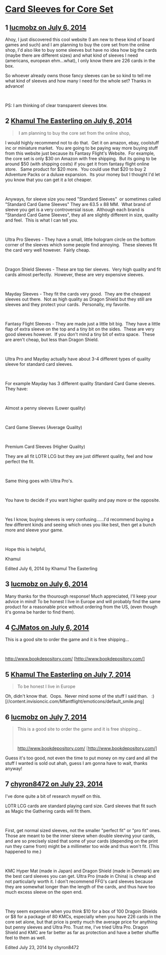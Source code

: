 # [Card Sleeves for Core Set](https://community.fantasyflightgames.com/topic/110217-card-sleeves-for-core-set/)

## 1 [lucmobz on July 6, 2014](https://community.fantasyflightgames.com/topic/110217-card-sleeves-for-core-set/?do=findComment&comment=1145339)

Ahoy, I just discovered this cool website (I am new to these kind of board games and such) and I am planning to buy the core set from the online shop, I'd also like to buy some sleeves but have no idea how big the cards (maybe there are different sizes) and what kind of sleeves I need (americans, european ehm...what), I only know there are 226 cards in the box.
 

So whoever already owns those fancy sleeves can be so kind to tell me what kind of sleeves and how many I need for the whole set? Thanks in advance!

 

PS: I am thinking of clear transparent sleeves btw.

## 2 [Khamul The Easterling on July 6, 2014](https://community.fantasyflightgames.com/topic/110217-card-sleeves-for-core-set/?do=findComment&comment=1145386)

>  I am planning to buy the core set from the online shop, 

I would highly recommend not to do that.  Get it on amazon, ebay, coolstuff inc or miniature market.  You are going to be paying way more buying stuff from this website just because its Fantasy Flight's Website.  For example, the core set is only $30 on Amazon with free shipping.  But its going to be around $50 (with shipping costs) if you get it from fantasy flight online store.   Same product for $20 more.  You could use that $20 to buy 2 Adventure Packs or a duluxe expansion.  Its your money but I thought I'd let you know that you can get it a lot cheaper.  

 

Anyways, for sleeve size you need "Standard Sleeves"  or sometimes called "Standard Card Game Sleeves" They are 63.5 x 88 MM.  What brand of sleeve you get is a very controversial issue.  Although each brand is "Standard Card Game Sleeves", they all are slightly different in size, quality and feel.  This is what I can tell you.

 

Ultra Pro Sleeves - They have a small, little hologram circle on the bottom corner of the sleeves which some people find annoying.  These sleeves fit the card very well however.  Fairly cheap.  

 

Dragon Shield Sleeves - These are top tier sleeves.  Very high quality and fit cards almost perfectly.  However, these are very expensive sleeves.  

 

Mayday Sleeves - They fit the cards very good.  They are the cheapest sleeves out there.  Not as high quality as Dragon Shield but they still are sleeves and they protect your cards.  Personally, my favorite.

 

Fantasy Flight Sleeves - They are made just a little bit big.  They have a little flap of extra sleeve on the top and a tiny bit on the sides.  These are very good sleeves however.  If you don't mind a tiny bit of extra space.  These are aren't cheap, but less than Dragon Shield.  

 

Ultra Pro and Mayday actually have about 3-4 different types of quality sleeve for standard card sleeves.

 

For example Mayday has 3 different quality Standard Card Game sleeves. They have:

 

Almost a penny sleeves (Lower quality) 

 

Card Game Sleeves (Average Quality) 

 

Premium Card Sleeves (Higher Quality)

They are all fit LOTR LCG but they are just different quality, feel and how perfect the fit.   

 

Same thing goes with Ultra Pro's. 

 

You have to decide if you want higher quality and pay more or the opposite. 

 

Yes I know, buying sleeves is very confusing......I'd recommend buying a few different kinds and seeing which ones you like best, then get a bunch more and sleeve your game. 

 

Hope this is helpful,

Khamul

Edited July 6, 2014 by Khamul The Easterling

## 3 [lucmobz on July 6, 2014](https://community.fantasyflightgames.com/topic/110217-card-sleeves-for-core-set/?do=findComment&comment=1145445)

Many thanks for the thourough response! Much appreciated, I'll keep your advice in mind! To be honest I live in Europe and will probably find the same product for a reasonable price without ordering from the US, (even though it's gonna be harder to find them).

## 4 [CJMatos on July 6, 2014](https://community.fantasyflightgames.com/topic/110217-card-sleeves-for-core-set/?do=findComment&comment=1145451)

This is a good site to order the game and it is free shipping...

 

http://www.bookdepository.com/ [http://www.bookdepository.com/]

## 5 [Khamul The Easterling on July 7, 2014](https://community.fantasyflightgames.com/topic/110217-card-sleeves-for-core-set/?do=findComment&comment=1145539)

> To be honest I live in Europe 

Oh, didn't know that.  Oops.  Never mind some of the stuff I said than.   :) [//content.invisioncic.com/Mfantflight/emoticons/default_smile.png]

## 6 [lucmobz on July 7, 2014](https://community.fantasyflightgames.com/topic/110217-card-sleeves-for-core-set/?do=findComment&comment=1146080)

> This is a good site to order the game and it is free shipping...
> 
>  
> 
> http://www.bookdepository.com/ [http://www.bookdepository.com/]

Guess it's too good, not even the time to put money on my card and all the stuff I wanted is sold out ahah, guess I am gonna have to wait, thanks anyway!

## 7 [chyron8472 on July 23, 2014](https://community.fantasyflightgames.com/topic/110217-card-sleeves-for-core-set/?do=findComment&comment=1166432)

I've done quite a bit of research myself on this.

LOTR LCG cards are standard playing card size. Card sleeves that fit such as Magic the Gathering cards will fit them.

 

First, get normal sized sleeves, not the smaller "perfect fit" or "pro fit" ones. Those are meant to be the inner sleeve when double sleeving your cards, and are so precisely sized that some of your cards (depending on the print run they came from) might be a millimeter too wide and thus won't fit. (This happened to me.)

 

KMC Hyper Mat (made in Japan) and Dragon Shield (made in Denmark) are the best card sleeves you can get. Ultra Pro (made in China) is cheap and not particularly worth it. I don't recommend FFG's card sleeves because they are somewhat longer than the length of the cards, and thus have too much excess sleeve on the open end.

 

They seem expensive when you think $10 for a box of 100 Dragoin Shields or $8 for a package of 80 KMCs, especially when you have 226 cards in the core set alone, but that price is pretty much the average price for anything but penny sleeves and Ultra Pro. Trust me, I've tried Ultra Pro. Dragon Shield and KMC are far better as far as protection and have a better shuffle feel to them as well.

Edited July 23, 2014 by chyron8472

